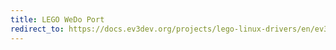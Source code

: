 ```yaml
---
title: LEGO WeDo Port
redirect_to: https://docs.ev3dev.org/projects/lego-linux-drivers/en/ev3dev-jessie/wedo.html#i-o-ports
---
```

